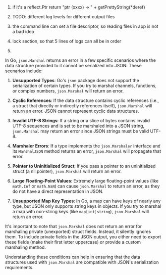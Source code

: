 
1. if it's a reflect.Ptr
return "ptr (xxxx) -> " + getPrettyString(*deref)

1. TODO: different log levels for different output files
2. the command line can set a file descriptor, so reading files in app is not a bad idea

1. lock section, so that 5 lines of logs can all be in order
2. 


In Go, `json.Marshal` returns an error in a few specific scenarios where the data structure provided to it cannot be serialized into JSON. These scenarios include:

1. **Unsupported Types**: Go's `json` package does not support the serialization of certain types. If you try to marshal channels, functions, or complex numbers, `json.Marshal` will return an error.

2. **Cyclic References**: If the data structure contains cyclic references (i.e., a struct that directly or indirectly references itself), `json.Marshal` will return an error. JSON cannot represent cyclic data structures.

3. **Invalid UTF-8 Strings**: If a string or a slice of bytes contains invalid UTF-8 sequences and is set to be marshaled into a JSON string, `json.Marshal` may return an error since JSON strings must be valid UTF-8.

4. **Marshaler Errors**: If a type implements the `json.Marshaler` interface and its `MarshalJSON` method returns an error, `json.Marshal` will propagate that error.

5. **Pointer to Uninitialized Struct**: If you pass a pointer to an uninitialized struct (a nil pointer), `json.Marshal` will return an error.

6. **Large Floating-Point Values**: Extremely large floating-point values (like `math.Inf` or `math.NaN`) can cause `json.Marshal` to return an error, as they do not have a direct representation in JSON.

7. **Unsupported Map Key Types**: In Go, a map can have keys of nearly any type, but JSON only supports string keys in objects. If you try to marshal a map with non-string keys (like `map[int]string`), `json.Marshal` will return an error.

It's important to note that `json.Marshal` does not return an error for marshaling private (unexported) struct fields. Instead, it silently ignores them. To include private fields in the JSON output, you either need to export these fields (make their first letter uppercase) or provide a custom marshaling method.

Understanding these conditions can help in ensuring that the data structures used with `json.Marshal` are compatible with JSON's serialization requirements.